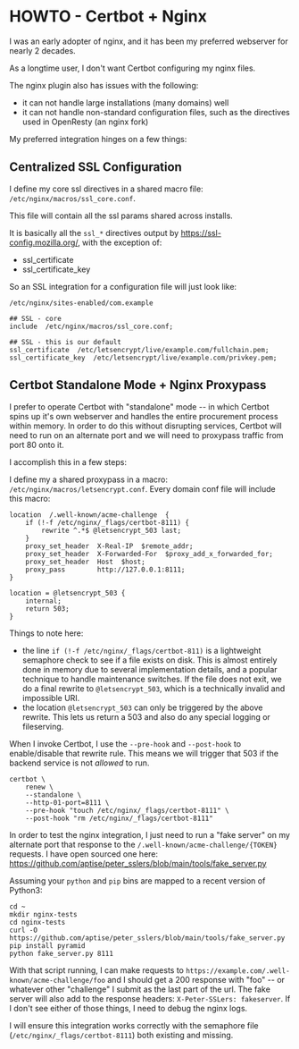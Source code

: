 # HOWTO - Certbot + Nginx

I was an early adopter of nginx, and it has been my preferred webserver for nearly 2 decades.

As a longtime user, I don't want Certbot configuring my nginx files.

The nginx plugin also has issues with the following:

* it can not handle large installations (many domains) well
* it can not handle non-standard configuration files, such as the directives used in OpenResty (an nginx fork)

My preferred integration hinges on a few things:

## Centralized SSL Configuration

I define my core ssl directives in a shared macro file: `/etc/nginx/macros/ssl_core.conf`.

This file will contain all the ssl params shared across installs.

It is basically all the `ssl_*` directives output by https://ssl-config.mozilla.org/, with the exception of:

* ssl_certificate
* ssl_certificate_key

So an SSL integration for a configuration file will just look like:

    /etc/nginx/sites-enabled/com.example

    ## SSL - core
    include  /etc/nginx/macros/ssl_core.conf;

    ## SSL - this is our default
    ssl_certificate  /etc/letsencrypt/live/example.com/fullchain.pem;
    ssl_certificate_key  /etc/letsencrypt/live/example.com/privkey.pem;

## Certbot Standalone Mode + Nginx Proxypass

I prefer to operate Certbot with "standalone" mode -- in which Certbot spins up it's own webserver and handles the entire procurement process within memory.  In order to do this without disrupting services, Certbot will need to run on an alternate port and we will need to proxypass traffic from port 80 onto it.

I accomplish this in a few steps:

I define my a shared proxypass in a macro: `/etc/nginx/macros/letsencrypt.conf`.  Every domain conf file will include this macro:

    location  /.well-known/acme-challenge  {
        if (!-f /etc/nginx/_flags/certbot-8111) {
            rewrite ^.*$ @letsencrypt_503 last;
        }
        proxy_set_header  X-Real-IP  $remote_addr;
        proxy_set_header  X-Forwarded-For  $proxy_add_x_forwarded_for;
        proxy_set_header  Host  $host;
        proxy_pass        http://127.0.0.1:8111;
    }

    location = @letsencrypt_503 {
        internal;
        return 503;
    }

Things to note here:

* the line `if (!-f /etc/nginx/_flags/certbot-811)` is a lightweight semaphore check to see if a file exists on disk. This is almost entirely done in memory due to several implementation details, and a popular technique to handle maintenance switches.  If the file does not exit, we do a final rewrite to `@letsencrypt_503`, which is a technically invalid and impossible URI.
* the location `@letsencrypt_503` can only be triggered by the above rewrite. This lets us return a 503 and also do any special logging or fileserving.

When I invoke Certbot, I use the `--pre-hook` and `--post-hook` to enable/disable that rewrite rule.  This means we will trigger that 503 if the backend service is not *allowed* to run.  

    certbot \
        renew \
        --standalone \
        --http-01-port=8111 \
        --pre-hook "touch /etc/nginx/_flags/certbot-8111" \
        --post-hook "rm /etc/nginx/_flags/certbot-8111"

In order to test the nginx integration, I just need to run a "fake server" on my alternate port that response to the `/.well-known/acme-challenge/{TOKEN}` requests.  I have open sourced one here: https://github.com/aptise/peter_sslers/blob/main/tools/fake_server.py

Assuming your `python` and `pip` bins are mapped to a recent version of Python3:

    cd ~
    mkdir nginx-tests
    cd nginx-tests
    curl -O https://github.com/aptise/peter_sslers/blob/main/tools/fake_server.py
    pip install pyramid
    python fake_server.py 8111

With that script running, I can make requests to `https://example.com/.well-known/acme-challenge/foo` and I should get a 200 response with "foo" -- or whatever other "challenge" I submit as the last part of the url.  The fake server will also add to the response headers: `X-Peter-SSLers: fakeserver`.  If I don't see either of those things, I need to debug the nginx logs.  

I will ensure this integration works correctly with the semaphore file (`/etc/nginx/_flags/certbot-8111`) both existing and missing.









